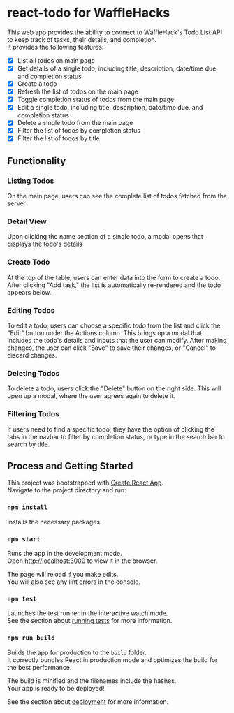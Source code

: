 # react-todo for WaffleHacks

This web app provides the ability to connect to WaffleHack's Todo List API to keep track of tasks, their details, and completion.\
It provides the following features:

- [x] List all todos on main page
- [x] Get details of a single todo, including title, description, date/time due, and completion status
- [x] Create a todo
- [x] Refresh the list of todos on the main page
- [x] Toggle completion status of todos from the main page
- [x] Edit a single todo, including title, description, date/time due, and completion status
- [x] Delete a single todo from the main page
- [x] Filter the list of todos by completion status
- [x] Filter the list of todos by title

## Functionality

### Listing Todos

On the main page, users can see the complete list of todos fetched from the server

### Detail View

Upon clicking the name section of a single todo, a modal opens that displays the todo's details

### Create Todo

At the top of the table, users can enter data into the form to create a todo. After clicking "Add task," the list is automatically re-rendered and the todo appears below.

### Editing Todos

To edit a todo, users can choose a specific todo from the list and click the "Edit" button under the Actions column. This brings up a modal that includes the todo's details and inputs that the user can modify. After making changes, the user can click "Save" to save their changes, or "Cancel" to discard changes.

### Deleting Todos

To delete a todo, users click the "Delete" button on the right side. This will open up a modal, where the user agrees again to delete it.

### Filtering Todos

If users need to find a specific todo, they have the option of clicking the tabs in the navbar to filter by completion status, or type in the search bar to search by title.

## Process and Getting Started

This project was bootstrapped with [Create React App](https://github.com/facebook/create-react-app).\
Navigate to the project directory and run:

### `npm install`

Installs the necessary packages.

### `npm start`

Runs the app in the development mode.\
Open [http://localhost:3000](http://localhost:3000) to view it in the browser.

The page will reload if you make edits.\
You will also see any lint errors in the console.

### `npm test`

Launches the test runner in the interactive watch mode.\
See the section about [running tests](https://facebook.github.io/create-react-app/docs/running-tests) for more information.

### `npm run build`

Builds the app for production to the `build` folder.\
It correctly bundles React in production mode and optimizes the build for the best performance.

The build is minified and the filenames include the hashes.\
Your app is ready to be deployed!

See the section about [deployment](https://facebook.github.io/create-react-app/docs/deployment) for more information.
